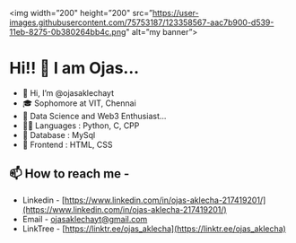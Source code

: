 <p align=”center”>

<img width=”200" height=”200" src=”https://user-images.githubusercontent.com/75753187/123358567-aac7b900-d539-11eb-8275-0b380264bb4c.png" alt=”my banner”>

</p>

#  Hi!! 👋 I am Ojas...
- 👋 Hi, I’m @ojasaklechayt
- 🎓 Sophomore at VIT, Chennai
- 👀 Data Science and Web3 Enthusiast...
- 🧑‍💻 Languages : Python, C, CPP
- 🌱 Database : MySql
- 🌠 Frontend : HTML, CSS

## 📫 How to reach me - 
  - Linkedin - [https://www.linkedin.com/in/ojas-aklecha-217419201/](https://www.linkedin.com/in/ojas-aklecha-217419201/)
  - Email - [ojasaklechayt@gmail.com](ojasaklechayt@gmail.com)
  - LinkTree - [https://linktr.ee/ojas_aklecha](https://linktr.ee/ojas_aklecha)

<!---
ojasaklechayt/ojasaklechayt is a ✨ special ✨ repository because its `README.md` (this file) appears on your GitHub profile.
You can click the Preview link to take a look at your changes.
--->
